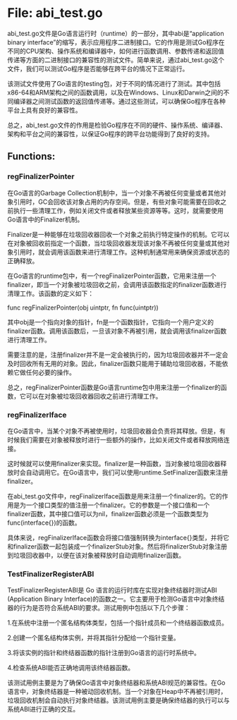 # File: abi_test.go

abi_test.go文件是Go语言运行时（runtime）的一部分，其中abi是“application binary interface”的缩写，表示应用程序二进制接口。它的作用是测试Go程序在不同的CPU架构、操作系统和编译器中，如何进行函数调用、参数传递和返回值传递等方面的二进制接口的兼容性的测试文件。简单来说，通过abi_test.go这个文件，我们可以测试Go程序是否能够在跨平台的情况下正常运行。 

该测试文件使用了Go语言的testing包，对于不同的情况进行了测试。其中包括x86-64和ARM架构之间的函数调用，以及在Windows、Linux和Darwin之间的不同编译器之间测试函数的返回值传递等。通过这些测试，可以确保Go程序在各种平台上具有良好的兼容性。

总之，abi_test.go文件的作用是检验Go程序在不同的硬件、操作系统、编译器、架构和平台之间的兼容性，以保证Go程序的跨平台功能得到了良好的支持。

## Functions:

### regFinalizerPointer

在Go语言的Garbage Collection机制中，当一个对象不再被任何变量或者其他对象引用时，GC会回收该对象占用的内存空间。但是，有些对象可能需要在回收之前执行一些清理工作，例如关闭文件或者释放某些资源等等。这时，就需要使用Go语言中的Finalizer机制。

Finalizer是一种能够在垃圾回收器回收一个对象之前执行特定操作的机制。它可以在对象被回收前指定一个函数，当垃圾回收器发现该对象不再被任何变量或其他对象引用时，就会调用该函数来进行清理工作。这种机制通常用来确保资源或状态的正确释放。

在Go语言的runtime包中，有一个regFinalizerPointer函数，它用来注册一个finalizer，即当一个对象被垃圾回收之前，会调用该函数指定的finalizer函数进行清理工作。该函数的定义如下：

func regFinalizerPointer(obj uintptr, fn func(uintptr))

其中obj是一个指向对象的指针，fn是一个函数指针，它指向一个用户定义的finalizer函数。调用该函数后，一旦该对象不再被引用，就会调用该finalizer函数进行清理工作。

需要注意的是，注册finalizer并不是一定会被执行的，因为垃圾回收器并不一定会及时回收所有无用的对象。因此，finalizer函数只能用于辅助垃圾回收器，不能依赖它做任何必要的操作。

总之，regFinalizerPointer函数是Go语言runtime包中用来注册一个finalizer的函数，它可以在对象被垃圾回收器回收之前进行清理工作。



### regFinalizerIface

在Go语言中，当某个对象不再被使用时，垃圾回收器会负责将其释放。但是，有时候我们需要在对象被释放时进行一些额外的操作，比如关闭文件或者释放网络连接。

这时候就可以使用finalizer来实现。finalizer是一种函数，当对象被垃圾回收器释放时会自动调用它。在Go语言中，我们可以使用runtime.SetFinalizer函数来注册finalizer。

在abi_test.go文件中，regFinalizerIface函数是用来注册一个finalizer的。它的作用是为一个接口类型的值注册一个finalizer。它的参数是一个接口值和一个finalizer函数，其中接口值可以为nil，finalizer函数必须是一个函数类型为func(interface{})的函数。

具体来说，regFinalizerIface函数会将接口值强制转换为interface{}类型，并将它和finalizer函数一起包装成一个finalizerStub对象。然后将finalizerStub对象注册到垃圾回收器中，以便在该对象被释放时自动调用finalizer函数。



### TestFinalizerRegisterABI

TestFinalizerRegisterABI是 Go 语言的运行时库在实现对象终结器时测试ABI (Application Binary Interface)的函数之一。它主要用于检测Go语言中对象终结器的行为是否符合系统ABI的要求。测试用例中包括以下几个步骤：

1.在系统中注册一个匿名结构体类型，包括一个指针成员和一个终结器函数成员。

2.创建一个匿名结构体实例，并将其指针分配给一个指针变量。

3.将该实例的指针和终结器函数的指针注册到Go语言的运行时系统中。

4.检查系统ABI能否正确地调用该终结器函数。

该测试用例主要是为了确保Go语言中对象终结器和系统ABI规范的兼容性。在Go语言中，对象终结器是一种被动回收机制。当一个对象在Heap中不再被引用时，垃圾回收机制会自动执行对象终结器。该测试用例主要是确保终结器的执行可以与系统ABI进行正确的交互。



